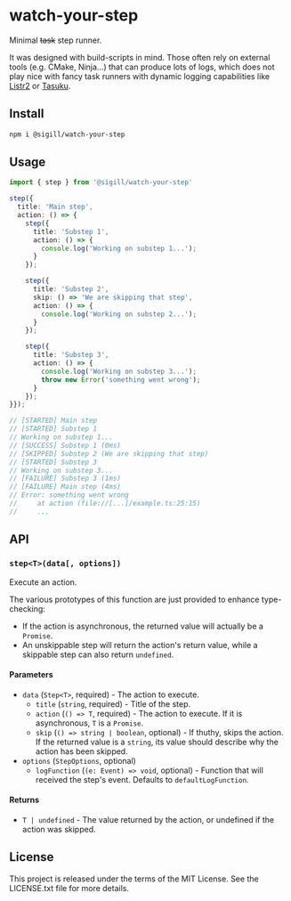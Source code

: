 # watch-your-step

Minimal ~~task~~ step runner.

It was designed with build-scripts in mind.
Those often rely on external tools (e.g. CMake, Ninja...) that can produce lots of logs, which does not play nice with fancy task runners with dynamic logging capabilities like [Listr2](https://github.com/cenk1cenk2/listr2) or [Tasuku](https://github.com/privatenumber/tasuku).

## Install

```sh
npm i @sigill/watch-your-step
```

## Usage

```ts
import { step } from '@sigill/watch-your-step'

step({
  title: 'Main step',
  action: () => {
    step({
      title: 'Substep 1',
      action: () => {
        console.log('Working on substep 1...');
      }
    });

    step({
      title: 'Substep 2',
      skip: () => 'We are skipping that step',
      action: () => {
        console.log('Working on substep 2...');
      }
    });

    step({
      title: 'Substep 3',
      action: () => {
        console.log('Working on substep 3...');
        throw new Error('something went wrong');
      }
    });
}});

// [STARTED] Main step
// [STARTED] Substep 1
// Working on substep 1...
// [SUCCESS] Substep 1 (0ms)
// [SKIPPED] Substep 2 (We are skipping that step)
// [STARTED] Substep 3
// Working on substep 3...
// [FAILURE] Substep 3 (1ms)
// [FAILURE] Main step (4ms)
// Error: something went wrong
//     at action (file://[...]/example.ts:25:15)
//     ...
```

## API

### `step<T>(data[, options])`

Execute an action.

The various prototypes of this function are just provided to enhance type-checking:

- If the action is asynchronous, the returned value will actually be a `Promise`.
- An unskippable step will return the action's return value, while a skippable step
can also return `undefined`.

#### Parameters

- `data` (`Step<T>`, required) - The action to execute.
  - `title` (`string`, required) - Title of the step.
  - `action` (`() => T`, required) - The action to execute.
    If it is asynchronous, `T` is a `Promise`.
  - `skip` (`() => string | boolean`, optional) - If thuthy, skips the action.
    If the returned value is a `string`, its value should describe why the action has been skipped.
- `options` (`StepOptions`, optional)
  - `logFunction` (`(e: Event) => void`, optional) - Function that will received the step's event. Defaults to `defaultLogFunction`.

#### Returns

- `T | undefined` - The value returned by the action, or undefined if the action was skipped.

## License

This project is released under the terms of the MIT License. See the LICENSE.txt file for more details.
